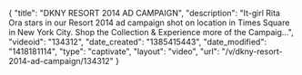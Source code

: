 {
    "title": "DKNY RESORT 2014 AD CAMPAIGN",
    "description": "It-girl Rita Ora stars in our Resort 2014 ad campaign shot on location in Times Square in New York City. Shop the Collection & Experience more of the Campaig...",
    "videoid": "134312",
    "date_created": "1385415443",
    "date_modified": "1418181114",
    "type": "captivate",
    "layout": "video",
    "url": "\/v\/dkny-resort-2014-ad-campaign\/134312"
}
